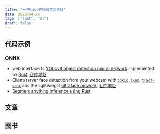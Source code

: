 ```yaml
---
title: "一些Rust的机器学习资料"
date: 2023-04-24
tags: ["rust", "ml"]
draft: false
---
```


## 代码示例

### ONNX 

+ web interface to [YOLOv8 object detection neural network](https://ultralytics.com/yolov8) implemented on [Rust](https://www.rust-lang.org/). [仓库地址](https://github.com/AndreyGermanov/yolov8_onnx_rust)
+ Client/server face detection from your webcam with [`tokio`](https://tokio.rs/), [`axum`](https://github.com/tokio-rs/axum), [`tract-onnx`](https://crates.io/crates/tract) and the lightweight [ultraface network](https://github.com/Linzaer/Ultra-Light-Fast-Generic-Face-Detector-1MB). [仓库地址](https://github.com/sgasse/infercam_onnx)
+ [Segment anything inference using Rust](https://github.com/AndreyGermanov/sam_onnx_rust)

## 文章



## 图书